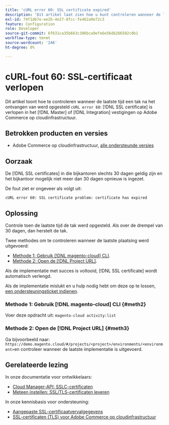 ```yaml
---
title: 'cURL error 60: SSL certificate expired'
description: 'Dit artikel laat zien hoe u kunt controleren wanneer de laatste keer dat een vertakking werd geïmplementeerd na ontvangst van een cURL-fout 60: SSL-certificaat verlopen in de vertakkingen Master of Integration op Adobe Commerce op een cloudinfrastructuur.'
exl-id: 74f1db7e-ee2b-4e27-8fcc-fe462a9e72c3
feature: Configuration
role: Developer
source-git-commit: 6f631ca35b663c386bca9efe6e56db266502c0b1
workflow-type: tm+mt
source-wordcount: '246'
ht-degree: 0%

---
```


# cURL-fout 60: SSL-certificaat verlopen

Dit artikel toont hoe te controleren wanneer de laatste tijd een tak na het ontvangen van werd opgesteld `cURL error 60`: [!DNL SSL certificate] is verlopen in het [!DNL Master] of [!DNL Integration] vestigingen op Adobe Commerce op cloudinfrastructuur.

## Betrokken producten en versies

* Adobe Commerce op cloudinfrastructuur, [alle ondersteunde versies](https://magento.com/sites/default/files/magento-software-lifecycle-policy.pdf)

## Oorzaak

De [!DNL SSL certificates] in die bijkantoren slechts 30 dagen geldig zijn en het bijkantoor mogelijk niet meer dan 30 dagen opnieuw is ingezet.

De fout ziet er ongeveer als volgt uit:

```cURL
cURL error 60: SSL certificate problem: certificate has expired
```

## Oplossing

Controle toen de laatste tijd de tak werd opgesteld. Als over de drempel van 30 dagen, dan herstelt de tak.

Twee methodes om te controleren wanneer de laatste plaatsing werd uitgevoerd:

* [Methode 1: Gebruik [!DNL magento-cloud] CLI](#meth2).
* [Methode 2: Open de [!DNL Project URL]](#meth3).

Als de implementatie met succes is voltooid, [!DNL SSL certificate] wordt automatisch verlengd.

Als de implementatie mislukt en u hulp nodig hebt om deze op te lossen, [een ondersteuningsticket indienen](https://experienceleague.adobe.com/docs/commerce-knowledge-base/kb/help-center-guide/magento-help-center-user-guide.html#submit-ticket).

### Methode 1: Gebruik [!DNL magento-cloud] CLI {#meth2}

Voer deze opdracht uit: `magento-cloud activity:list`

### Methode 2: Open de [!DNL Project URL] {#meth3}

Ga bijvoorbeeld naar: `https://demo.magento.cloud/#/projects/<project>/environments/<environment>`en controleer wanneer de laatste implementatie is uitgevoerd.

## Gerelateerde lezing

In onze documentatie voor ontwikkelaars:

* [Cloud Manager-API: SSLC-certificaten](https://developer.adobe.com/experience-cloud/cloud-manager/reference/api/#tag/SSLCertificates)
* [Meteen instellen: SSL/TLS-certificaten leveren](https://devdocs.magento.com/cloud/cdn/configure-fastly.html#provision-ssltls-certificates)

In onze kennisbasis voor ondersteuning:

* [Aangepaste SSL-certificaatvervalgegevens](https://experienceleague.adobe.com/docs/commerce-knowledge-base/kb/troubleshooting/miscellaneous/custom-ssl-certificate-expiration-information.html)
* [SSL-certificaten (TLS) voor Adobe Commerce op cloudinfrastructuur](https://experienceleague.adobe.com/docs/commerce-knowledge-base/kb/how-to/ssl-tls-certificates-for-magento-commerce-cloud-faq.html)
